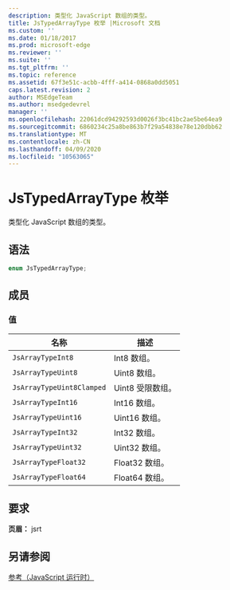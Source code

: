 ```yaml
---
description: 类型化 JavaScript 数组的类型。
title: JsTypedArrayType 枚举 |Microsoft 文档
ms.custom: ''
ms.date: 01/18/2017
ms.prod: microsoft-edge
ms.reviewer: ''
ms.suite: ''
ms.tgt_pltfrm: ''
ms.topic: reference
ms.assetid: 67f3e51c-acbb-4fff-a414-0868a0dd5051
caps.latest.revision: 2
author: MSEdgeTeam
ms.author: msedgedevrel
manager: ''
ms.openlocfilehash: 22061dcd94292593d0026f3bc41bc2ae5be64ea9
ms.sourcegitcommit: 6860234c25a8be863b7f29a54838e78e120dbb62
ms.translationtype: MT
ms.contentlocale: zh-CN
ms.lasthandoff: 04/09/2020
ms.locfileid: "10563065"
---
```

# JsTypedArrayType 枚举
类型化 JavaScript 数组的类型。  
  
## 语法  
  
```cpp  
enum JsTypedArrayType;  
```  
  
## 成员  
  
### 值  
  
|名称|描述|  
|----------|-----------------|  
|`JsArrayTypeInt8`|Int8 数组。|  
|`JsArrayTypeUint8`|Uint8 数组。|  
|`JsArrayTypeUint8Clamped`|Uint8 受限数组。|  
|`JsArrayTypeInt16`|Int16 数组。|  
|`JsArrayTypeUint16`|Uint16 数组。|  
|`JsArrayTypeInt32`|Int32 数组。|  
|`JsArrayTypeUint32`|Uint32 数组。|  
|`JsArrayTypeFloat32`|Float32 数组。|  
|`JsArrayTypeFloat64`|Float64 数组。|  
  
## 要求  
 **页眉：** jsrt  
  
## 另请参阅  
 [参考（JavaScript 运行时）](../chakra-hosting/reference-javascript-runtime.md)